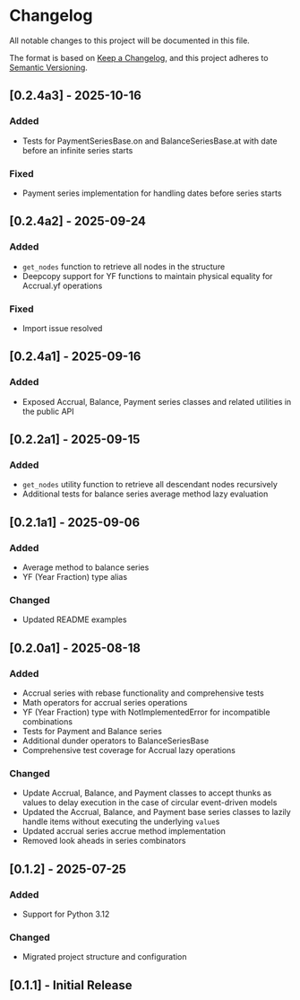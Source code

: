 # Changelog

All notable changes to this project will be documented in this file.

The format is based on [Keep a Changelog](https://keepachangelog.com/en/1.0.0/),
and this project adheres to [Semantic Versioning](https://semver.org/spec/v2.0.0.html).

## [0.2.4a3] - 2025-10-16

### Added
- Tests for PaymentSeriesBase.on and BalanceSeriesBase.at with date before an infinite series starts

### Fixed
- Payment series implementation for handling dates before series starts

## [0.2.4a2] - 2025-09-24

### Added
- `get_nodes` function to retrieve all nodes in the structure
- Deepcopy support for YF functions to maintain physical equality for Accrual.yf operations

### Fixed
- Import issue resolved

## [0.2.4a1] - 2025-09-16

### Added
- Exposed Accrual, Balance, Payment series classes and related utilities in the public API

## [0.2.2a1] - 2025-09-15

### Added
- `get_nodes` utility function to retrieve all descendant nodes recursively
- Additional tests for balance series average method lazy evaluation

## [0.2.1a1] - 2025-09-06

### Added
- Average method to balance series
- YF (Year Fraction) type alias

### Changed
- Updated README examples

## [0.2.0a1] - 2025-08-18

### Added
- Accrual series with rebase functionality and comprehensive tests
- Math operators for accrual series operations
- YF (Year Fraction) type with NotImplementedError for incompatible combinations
- Tests for Payment and Balance series
- Additional dunder operators to BalanceSeriesBase
- Comprehensive test coverage for Accrual lazy operations

### Changed
- Update Accrual, Balance, and Payment classes to accept thunks as values to delay execution in the case of circular event-driven models
- Updated the Accrual, Balance, and Payment base series classes to lazily handle items without executing the underlying `value`s
- Updated accrual series accrue method implementation
- Removed look aheads in series combinators

## [0.1.2] - 2025-07-25

### Added
- Support for Python 3.12

### Changed
- Migrated project structure and configuration

## [0.1.1] - Initial Release